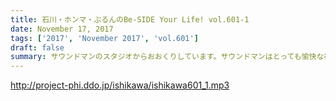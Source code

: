 ```yaml
---
title: 石川・ホンマ・ぶるんのBe-SIDE Your Life! vol.601-1
date: November 17, 2017
tags: ['2017', 'November 2017', 'vol.601']
draft: false
summary: サウンドマンのスタジオからおおくりしています。サウンドマンはとっても愉快な社員だらけです！MIURA
---
```


http://project-phi.ddo.jp/ishikawa/ishikawa601_1.mp3